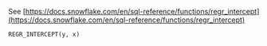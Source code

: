 See [https://docs.snowflake.com/en/sql-reference/functions/regr_intercept](https://docs.snowflake.com/en/sql-reference/functions/regr_intercept)
```
REGR_INTERCEPT(y, x)
```
